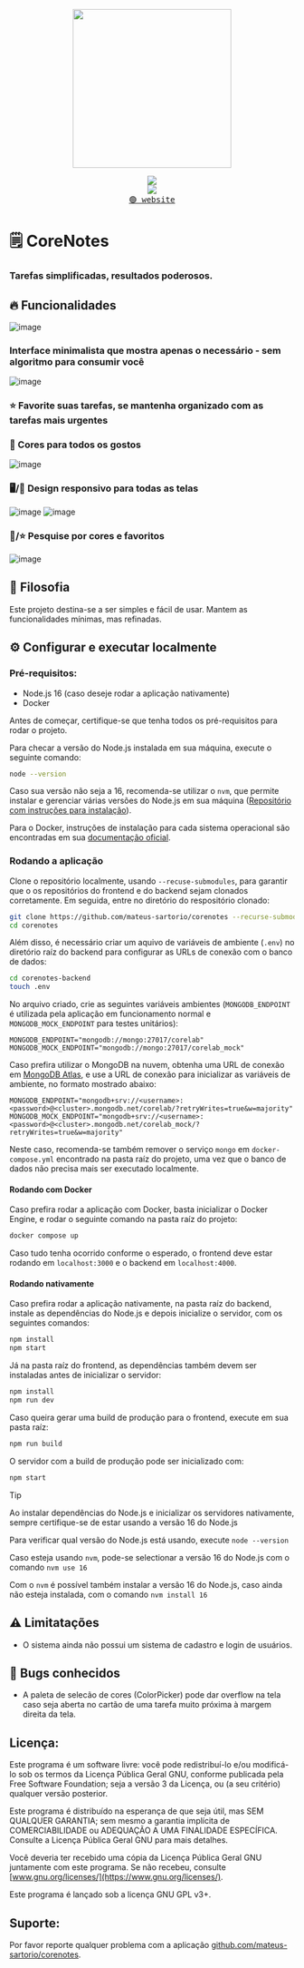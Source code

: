 

<!-- <p align="center"><img align="center" src="./assets/logo.png"/></p> -->
<p align="center"><img align="center" width="280" src="./.github/logo-light.svg#gh-light-mode-only"/></p>
<p align="center">
  <img src="https://skillicons.dev/icons?i=typescript,next,react,redux" /> <br/>
  <img src="https://skillicons.dev/icons?i=docker,nodejs,mongo,express,jest" /> <br/>
  <a href="#"><kbd>🟢 website</kbd></a>
</p>

# 🗒️ CoreNotes

### Tarefas simplificadas, resultados poderosos.


## 🔥 Funcionalidades

![image](https://github.com/mateus-sartorio/corenotes/assets/69646100/64b60ed8-3902-41cc-9bee-e0269851e743)
### Interface minimalista que mostra apenas o necessário - sem algoritmo para consumir você


![image](https://github.com/mateus-sartorio/corenotes/assets/69646100/8f43204d-13e0-43dd-b44d-08ae34bff095)

### ⭐ Favorite suas tarefas, se mantenha organizado com as tarefas mais urgentes

### 🎨 Cores para todos os gostos
![image](https://github.com/mateus-sartorio/corenotes/assets/69646100/b4f46edc-2bb4-4c41-9d00-c29598529144)



### 🖥️/📲 Design responsivo para todas as telas
![image](https://github.com/mateus-sartorio/corenotes/assets/69646100/3c55adb3-01d4-47dd-94ef-0870e4e8aef6)
![image](https://github.com/mateus-sartorio/corenotes/assets/69646100/b5463a92-ca7f-4e6e-9e68-6fd913d49080)

### 🎨/⭐ Pesquise por cores e favoritos
![image](https://github.com/mateus-sartorio/corenotes/assets/69646100/614bd7a0-3dd7-4e26-996d-f923ab150880)


## 🍄 Filosofia

Este projeto destina-se a ser simples e fácil de usar. Mantem as funcionalidades mínimas, mas refinadas.




## ⚙️ Configurar e executar localmente

### Pré-requisitos:

- Node.js 16 (caso deseje rodar a aplicação nativamente)
- Docker

Antes de começar, certifique-se que tenha todos os pré-requisitos para rodar o projeto.

Para checar a versão do Node.js instalada em sua máquina, execute o seguinte comando:

```bash
node --version
```

Caso sua versão não seja a 16, recomenda-se utilizar o `nvm`, que permite instalar e gerenciar várias versões do Node.js em sua máquina ([Repositório com instruções para instalação](https://github.com/nvm-sh/nvm)).

Para o Docker, instruções de instalação para cada sistema operacional são encontradas em sua [documentação oficial](https://docs.docker.com/engine/install/).


### Rodando a aplicação

Clone o repositório localmente, usando `--recuse-submodules`, para garantir que o os repositórios do frontend e do backend sejam clonados corretamente. Em seguida, entre no diretório do respositório clonado:

```bash
git clone https://github.com/mateus-sartorio/corenotes --recurse-submodules
cd corenotes
```

Além disso, é necessário criar um aquivo de variáveis de ambiente (`.env`) no diretório raíz do backend para configurar as URLs de conexão com o banco de dados:

```bash
cd corenotes-backend
touch .env
```

No arquivo criado, crie as seguintes variáveis ambientes (`MONGODB_ENDPOINT` é utilizada pela aplicação em funcionamento normal e `MONGODB_MOCK_ENDPOINT` para testes unitários):

```
MONGODB_ENDPOINT="mongodb://mongo:27017/corelab"
MONGODB_MOCK_ENDPOINT="mongodb://mongo:27017/corelab_mock"
```

Caso prefira utilizar o MongoDB na nuvem, obtenha uma URL de conexão em [MongoDB Atlas](https://www.mongodb.com/atlas/database), e use a URL de conexão para inicializar as variáveis de ambiente, no formato mostrado abaixo:

```
MONGODB_ENDPOINT="mongodb+srv://<username>:<password>@<cluster>.mongodb.net/corelab/?retryWrites=true&w=majority"
MONGODB_MOCK_ENDPOINT="mongodb+srv://<username>:<password>@<cluster>.mongodb.net/corelab_mock/?retryWrites=true&w=majority"
```

Neste caso, recomenda-se também remover o serviço `mongo` em `docker-compose.yml` encontrado na pasta raíz do projeto, uma vez que o banco de dados não precisa mais ser executado localmente.


#### Rodando com Docker

Caso prefira rodar a aplicação com Docker, basta inicializar o Docker Engine, e rodar o seguinte comando na pasta raíz do projeto:

```bash
docker compose up
```

Caso tudo tenha ocorrido conforme o esperado, o frontend deve estar rodando em `localhost:3000` e o backend em `localhost:4000`.


#### Rodando nativamente

Caso prefira rodar a aplicação nativamente, na pasta raíz do backend, instale as dependências do Node.js e depois inicialize o servidor, com os seguintes comandos:

```bash
npm install
npm start
```

Já na pasta raíz do frontend, as dependências também devem ser instaladas antes de inicializar o servidor:

```bash
npm install
npm run dev
```

Caso queira gerar uma build de produção para o frontend, execute em sua pasta raíz:

```bash
npm run build
```

O servidor com a build de produção pode ser inicializado com:

```bash
npm start
```

> [!TIP]
> Ao instalar dependências do Node.js e inicializar os servidores nativamente, sempre certifique-se de estar usando a versão 16 do Node.js
> 
> Para verificar qual versão do Node.js está usando, execute `node --version`
> 
> Caso esteja usando `nvm`, pode-se selectionar a versão 16 do Node.js com o comando `nvm use 16`
> 
> Com o `nvm` é possível também instalar a versão 16 do Node.js, caso ainda não esteja instalada, com o comando `nvm install 16`


## ⚠️ Limitatações

- O sistema ainda não possui um sistema de cadastro e login de usuários.


## 🐞 Bugs conhecidos

- A paleta de selecão de cores (ColorPicker) pode dar overflow na tela caso seja aberta no cartão de uma tarefa muito próxima à margem direita da tela.


## Licença:

Este programa é um software livre: você pode redistribuí-lo e/ou modificá-lo sob os termos da Licença Pública Geral GNU, conforme publicada pela Free Software Foundation; seja a versão 3 da Licença, ou (a seu critério) qualquer versão posterior.

Este programa é distribuído na esperança de que seja útil, mas SEM QUALQUER GARANTIA; sem mesmo a garantia implícita de COMERCIABILIDADE ou ADEQUAÇÃO A UMA FINALIDADE ESPECÍFICA. Consulte a Licença Pública Geral GNU para mais detalhes.

Você deveria ter recebido uma cópia da Licença Pública Geral GNU juntamente com este programa. Se não recebeu, consulte [www.gnu.org/licenses/](https://www.gnu.org/licenses/).

Este programa é lançado sob a licença GNU GPL v3+.


## Suporte:

Por favor reporte qualquer problema com a aplicação [github.com/mateus-sartorio/corenotes](https://github.com/mateus-sartorio/corenotes).
